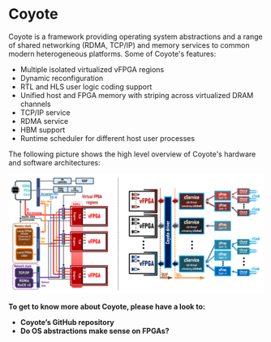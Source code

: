 # Coyote

Coyote is a framework providing operating system abstractions and a range of shared networking (RDMA, TCP/IP) and memory services to common modern heterogeneous platforms. Some of Coyote's features:

* Multiple isolated virtualized vFPGA regions
* Dynamic reconfiguration
* RTL and HLS user logic coding support
* Unified host and FPGA memory with striping across virtualized DRAM channels
* TCP/IP service
* RDMA service
* HBM support
* Runtime scheduler for different host user processes

The following picture shows the high level overview of Coyote's hardware and software architectures:

![High level overview of Coyote's hardware (left) and software (right) architectures.](./coyote.png "High level overview of Coyote's hardware (left) and software (right) architectures.")

**To get to know more about Coyote, please have a look to:**

* **Coyote’s GitHub repository**
* **Do OS abstractions make sense on FPGAs?**
